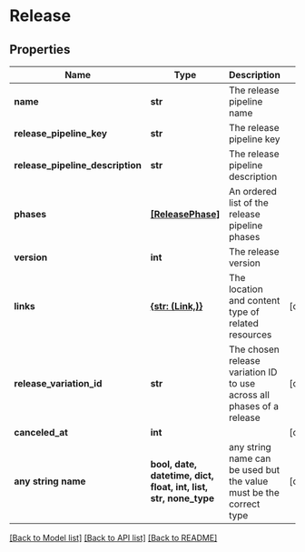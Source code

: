 # Release


## Properties
Name | Type | Description | Notes
------------ | ------------- | ------------- | -------------
**name** | **str** | The release pipeline name | 
**release_pipeline_key** | **str** | The release pipeline key | 
**release_pipeline_description** | **str** | The release pipeline description | 
**phases** | [**[ReleasePhase]**](ReleasePhase.md) | An ordered list of the release pipeline phases | 
**version** | **int** | The release version | 
**links** | [**{str: (Link,)}**](Link.md) | The location and content type of related resources | [optional] 
**release_variation_id** | **str** | The chosen release variation ID to use across all phases of a release | [optional] 
**canceled_at** | **int** |  | [optional] 
**any string name** | **bool, date, datetime, dict, float, int, list, str, none_type** | any string name can be used but the value must be the correct type | [optional]

[[Back to Model list]](../README.md#documentation-for-models) [[Back to API list]](../README.md#documentation-for-api-endpoints) [[Back to README]](../README.md)



